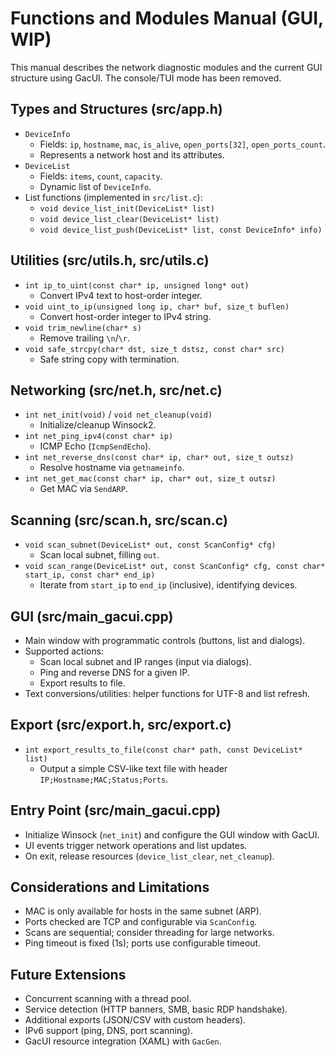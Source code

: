 # Functions and Modules Manual (GUI, WIP)

This manual describes the network diagnostic modules and the current GUI structure using GacUI. The console/TUI mode has been removed.

## Types and Structures (src/app.h)
- `DeviceInfo`
  - Fields: `ip`, `hostname`, `mac`, `is_alive`, `open_ports[32]`, `open_ports_count`.
  - Represents a network host and its attributes.
- `DeviceList`
  - Fields: `items`, `count`, `capacity`.
  - Dynamic list of `DeviceInfo`.
- List functions (implemented in `src/list.c`):
  - `void device_list_init(DeviceList* list)`
  - `void device_list_clear(DeviceList* list)`
  - `void device_list_push(DeviceList* list, const DeviceInfo* info)`

## Utilities (src/utils.h, src/utils.c)
- `int ip_to_uint(const char* ip, unsigned long* out)`
  - Convert IPv4 text to host-order integer.
- `void uint_to_ip(unsigned long ip, char* buf, size_t buflen)`
  - Convert host-order integer to IPv4 string.
- `void trim_newline(char* s)`
  - Remove trailing `\n`/`\r`.
- `void safe_strcpy(char* dst, size_t dstsz, const char* src)`
  - Safe string copy with termination.

## Networking (src/net.h, src/net.c)
- `int net_init(void)` / `void net_cleanup(void)`
  - Initialize/cleanup Winsock2.
- `int net_ping_ipv4(const char* ip)`
  - ICMP Echo (`IcmpSendEcho`).
- `int net_reverse_dns(const char* ip, char* out, size_t outsz)`
  - Resolve hostname via `getnameinfo`.
- `int net_get_mac(const char* ip, char* out, size_t outsz)`
  - Get MAC via `SendARP`.

## Scanning (src/scan.h, src/scan.c)
- `void scan_subnet(DeviceList* out, const ScanConfig* cfg)`
  - Scan local subnet, filling `out`.
- `void scan_range(DeviceList* out, const ScanConfig* cfg, const char* start_ip, const char* end_ip)`
  - Iterate from `start_ip` to `end_ip` (inclusive), identifying devices.

## GUI (src/main_gacui.cpp)
- Main window with programmatic controls (buttons, list and dialogs).
- Supported actions:
  - Scan local subnet and IP ranges (input via dialogs).
  - Ping and reverse DNS for a given IP.
  - Export results to file.
- Text conversions/utilities: helper functions for UTF-8 and list refresh.

## Export (src/export.h, src/export.c)
- `int export_results_to_file(const char* path, const DeviceList* list)`
  - Output a simple CSV-like text file with header `IP;Hostname;MAC;Status;Ports`.

## Entry Point (src/main_gacui.cpp)
- Initialize Winsock (`net_init`) and configure the GUI window with GacUI.
- UI events trigger network operations and list updates.
- On exit, release resources (`device_list_clear`, `net_cleanup`).

## Considerations and Limitations
- MAC is only available for hosts in the same subnet (ARP).
- Ports checked are TCP and configurable via `ScanConfig`.
- Scans are sequential; consider threading for large networks.
- Ping timeout is fixed (1s); ports use configurable timeout.

## Future Extensions
- Concurrent scanning with a thread pool.
- Service detection (HTTP banners, SMB, basic RDP handshake).
- Additional exports (JSON/CSV with custom headers).
- IPv6 support (ping, DNS, port scanning).
- GacUI resource integration (XAML) with `GacGen`.